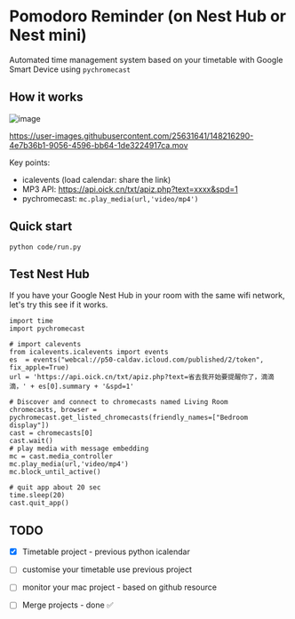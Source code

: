 # Pomodoro Reminder (on Nest Hub or Nest mini)
Automated time management system based on your timetable with Google Smart Device using `pychromecast`

## How it works

![image](https://user-images.githubusercontent.com/25631641/147935578-f27934a1-b945-46f8-b93a-9944f2bc2dfa.png)

https://user-images.githubusercontent.com/25631641/148216290-4e7b36b1-9056-4596-bb64-1de3224917ca.mov

Key points:
- icalevents (load calendar: share the link)
- MP3 API: https://api.oick.cn/txt/apiz.php?text=xxxx&spd=1
- pychromecast: `mc.play_media(url,'video/mp4')`


## Quick start
```
python code/run.py
```

## Test Nest Hub
If you have your Google Nest Hub in your room with the same wifi network, let's try this see if it works.
```{python}
import time
import pychromecast

# import calevents 
from icalevents.icalevents import events
es  = events("webcal://p50-caldav.icloud.com/published/2/token", fix_apple=True)
url = 'https://api.oick.cn/txt/apiz.php?text=省去我开始要提醒你了，滴滴滴，' + es[0].summary + '&spd=1'

# Discover and connect to chromecasts named Living Room
chromecasts, browser = pychromecast.get_listed_chromecasts(friendly_names=["Bedroom display"])
cast = chromecasts[0]
cast.wait()
# play media with message embedding
mc = cast.media_controller
mc.play_media(url,'video/mp4')
mc.block_until_active()

# quit app about 20 sec
time.sleep(20)
cast.quit_app()
```

## TODO
- [x] Timetable project - previous python icalendar
- [ ] customise your timetable use previous project
- [ ] monitor your mac project - based on github resource 
- [ ] Merge projects - done ✅ 



